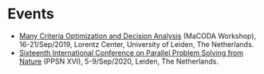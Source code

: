 Events
======

*   [Many Criteria Optimization and Decision Analysis](https://www.universiteitleiden.nl/en/news/2019/09/over-fifty-scientists-come-together-for-macoda) (MaCODA Workshop), 16-21/Sep/2019, Lorentz Center, University of Leiden, The Netherlands.
*   [Sixteenth International Conference on Parallel Problem Solving from Nature](https://ppsn2020.liacs.leidenuniv.nl/) (PPSN XVI), 5-9/Sep/2020, Leiden, The Netherlands.